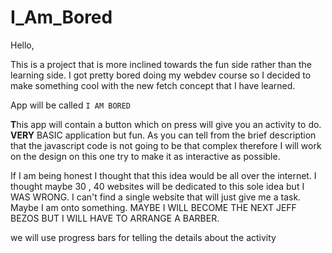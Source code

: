 # I_Am_Bored

Hello, 

This is a project that is more inclined towards the fun side rather than the learning side. I got pretty bored doing my webdev course so I decided to make something cool with the new fetch concept that I have learned. 

App will be called `I AM BORED`

**T**his app will contain a button which on press will give you an activity to do. **VERY** BASIC application but fun. As you can tell from the brief description that the javascript code is not going to be that complex therefore I will work on the design on this one try to make it as interactive as possible. 


If I am being honest I thought that this idea would be all over the internet. I thought maybe 30 , 40 websites will be dedicated to this sole idea but I WAS WRONG. I can't find a single website that will just give me a task. Maybe I am onto something. MAYBE I WILL BECOME THE NEXT JEFF BEZOS BUT I WILL HAVE TO ARRANGE A BARBER. 


we will use progress bars for telling the details about the activity